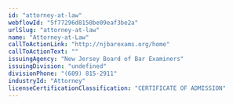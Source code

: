 ```yaml
---
id: "attorney-at-law"
webflowId: "5f77296d8150be09eaf3be2a"
urlSlug: "attorney-at-law"
name: "Attorney-at-Law"
callToActionLink: "http://njbarexams.org/home"
callToActionText: ""
issuingAgency: "New Jersey Board of Bar Examiners"
issuingDivision: "undefined"
divisionPhone: "(609) 815-2911"
industryId: "Attorney"
licenseCertificationClassification: "CERTIFICATE OF ADMISSION"
---
```


